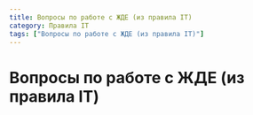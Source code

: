 ```yaml
---
title: Вопросы по работе с ЖДЕ (из правила IT)
category: Правила IT
tags: ["Вопросы по работе с ЖДЕ (из правила IT)"]
---
```

# Вопросы по работе с ЖДЕ (из правила IT)
